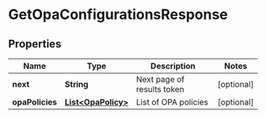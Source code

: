 

# GetOpaConfigurationsResponse


## Properties

| Name | Type | Description | Notes |
|------------ | ------------- | ------------- | -------------|
|**next** | **String** | Next page of results token |  [optional] |
|**opaPolicies** | [**List&lt;OpaPolicy&gt;**](OpaPolicy.md) | List of OPA policies |  [optional] |



